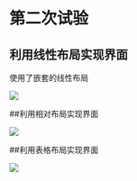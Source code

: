 # 第二次试验
## 利用线性布局实现界面
使用了嵌套的线性布局

![](https://m.qpic.cn/psc?/V50tNNPR3YdNV920uet03Ew7rd1q3Ncu/bqQfVz5yrrGYSXMvKr.cqXhIcnWUlGtM9pv1dNclnZ5Da9UJthx5FZr3wF0XzOxb.pEjfpkSlgLPrphqTvw.s6EMkAwD9Yw8QLpu1yN7Ff0!/b&bo=0wFgAwAAAAADB5M!&rf=viewer_4)

##利用相对布局实现界面

![](https://m.qpic.cn/psc?/V50tNNPR3YdNV920uet03Ew7rd1q3Ncu/bqQfVz5yrrGYSXMvKr.cqVwer.dG2y*Veg40JIUAv67mmZ.0yfNVZF2en6k0NYvAKZ6fDN17uzCuDGQh0to9kF984KtzA0hVFrPgU36dJss!/b&bo=0wFgAwAAAAADB5M!&rf=viewer_4)

##利用表格布局实现界面

![](http://m.qpic.cn/psc?/V50tNNPR3YdNV920uet03Ew7rd1q3Ncu/TmEUgtj9EK6.7V8ajmQrEPAaM4*WKUVKYcKchFDlI5*xYHzk4KItfZFqwe6l7pLCJGMeJjgddzqfvJOrBYamHtGiKF6ys3ZUrKwaWZY9KZk!/b&bo=0wFgAwAAAAADF4M!&rf=viewer_4)
